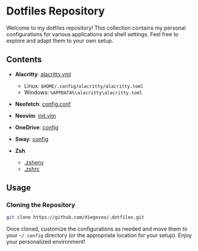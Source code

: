# Dotfiles Repository

Welcome to my dotfiles repository! This collection contains my personal configurations for various applications and shell settings. Feel free to explore and adapt them to your own setup.

## Contents

- **Alacritty**: [alacritty.yml](alacritty/alacritty.toml)
  - Linux: `$HOME/.config/alacritty/alacritty.toml`
  - Windows: `%APPDATA%\alacritty\alacritty.toml`

- **Neofetch**: [config.conf](neofetch/config.conf)

- **Neovim**: [init.vim](nvim/init.vim)

- **OneDrive**: [config](onedrive/config)

- **Sway**: [config](sway/config)

- **Zsh**
  - [.zshenv](.zshenv)
  - [.zshrc](.zshrc)

## Usage

### Cloning the Repository

```bash
git clone https://github.com/diegovoo/.dotfiles.git
```

Once cloned, customize the configurations as needed and move them to your `~/.config` directory (or the appropriate location for your setup). Enjoy your personalized environment!